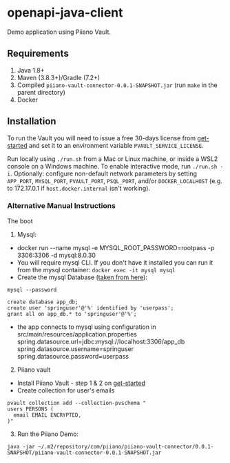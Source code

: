 # openapi-java-client

Demo application using Piiano Vault.

## Requirements

1. Java 1.8+
2. Maven (3.8.3+)/Gradle (7.2+)
3. Compiled `piiano-vault-connector-0.0.1-SNAPSHOT.jar` (run `make` in the parent directory)
4. Docker

## Installation

To run the Vault you will need to issue a free 30-days license from [get-started](https://piiano.com/docs/guides/get-started) and set it to an environment variable `PVAULT_SERVICE_LICENSE`. 

Run locally using `./run.sh` from a Mac or Linux machine, or inside a WSL2 console on a Windows machine.
To enable interactive mode, run `./run.sh -i`.
Optionally: configure non-default network parameters by setting `APP_PORT`, `MYSQL_PORT`, `PVAULT_PORT`, `PSQL_PORT`, and/or `DOCKER_LOCALHOST` (e.g. to 172.17.0.1 if `host.docker.internal` isn't working).

### Alternative Manual Instructions

The boot
1. Mysql:
- docker run --name mysql -e MYSQL_ROOT_PASSWORD=rootpass -p 3306:3306  -d  mysql:8.0.30
- You will require mysql CLI. If you don't have it installed you can run it from the mysql container: `docker exec -it mysql mysql`
- Create the mysql Database ([taken from here](https://spring.io/guides/gs/accessing-data-mysql/#initial)):

```
mysql --password

create database app_db;
create user 'springuser'@'%' identified by 'userpass';
grant all on app_db.* to 'springuser'@'%';
```
- the app connects to mysql using configuration in src/main/resources/application.properties
      spring.datasource.url=jdbc:mysql://localhost:3306/app_db
      spring.datasource.username=springuser
      spring.datasource.password=userpass

2. Piiano vault
- Install Piiano Vault - step 1 & 2 on [get-started](https://piiano.com/docs/guides/get-started)
- Create collection for user's emails
```
pvault collection add --collection-pvschema "
users PERSONS (
  email EMAIL ENCRYPTED,
)"
```

3. Run the Piiano Demo:
```
java -jar ~/.m2/repository/com/piiano/piiano-vault-connector/0.0.1-SNAPSHOT/piiano-vault-connector-0.0.1-SNAPSHOT.jar
```
